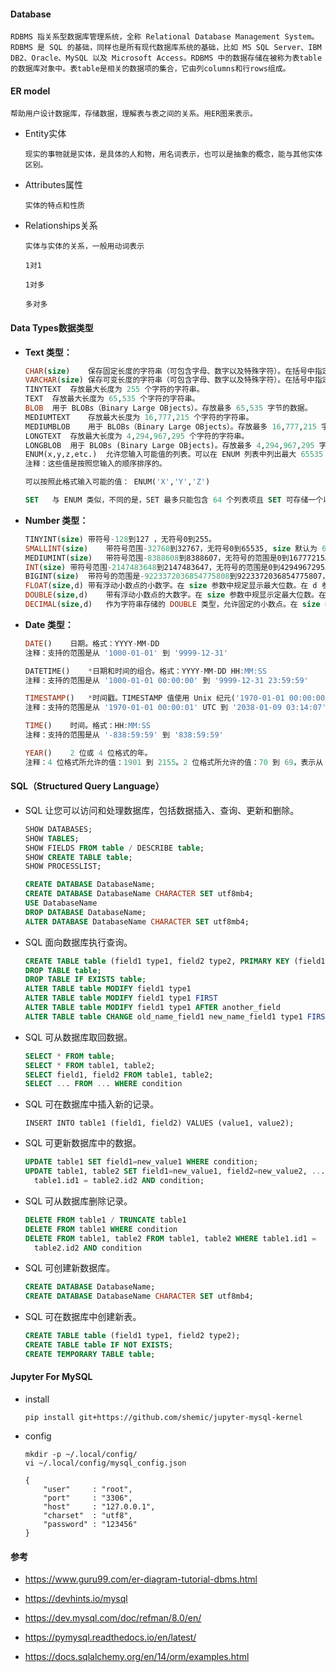 #### Database

```
RDBMS 指关系型数据库管理系统，全称 Relational Database Management System。RDBMS 是 SQL 的基础，同样也是所有现代数据库系统的基础，比如 MS SQL Server、IBM DB2、Oracle、MySQL 以及 Microsoft Access。RDBMS 中的数据存储在被称为表table的数据库对象中。表table是相关的数据项的集合，它由列columns和行rows组成。
```

#### ER **model**

```
帮助用户设计数据库，存储数据，理解表与表之间的关系。用ER图来表示。
```



* Entity实体

  ```
  现实的事物就是实体，是具体的人和物，用名词表示，也可以是抽象的概念，能与其他实体区别。
  
  ```

  

* Attributes属性

  ```
  实体的特点和性质
  ```

  

* Relationships关系

  ```
  实体与实体的关系，一般用动词表示
  
  1对1
  
  1对多
  
  多对多
  ```

  

#### Data Types数据类型

* **Text 类型：**

  ```sql
  CHAR(size)	保存固定长度的字符串（可包含字母、数字以及特殊字符）。在括号中指定字符串的长度。最多 255 个字符。
  VARCHAR(size)	保存可变长度的字符串（可包含字母、数字以及特殊字符）。在括号中指定字符串的最大长度。最多 255 个字符。注释：如果值的长度大于 255，则被转换为 TEXT 类型。
  TINYTEXT	存放最大长度为 255 个字符的字符串。
  TEXT	存放最大长度为 65,535 个字符的字符串。
  BLOB	用于 BLOBs（Binary Large OBjects）。存放最多 65,535 字节的数据。
  MEDIUMTEXT	存放最大长度为 16,777,215 个字符的字符串。
  MEDIUMBLOB	用于 BLOBs（Binary Large OBjects）。存放最多 16,777,215 字节的数据。
  LONGTEXT	存放最大长度为 4,294,967,295 个字符的字符串。
  LONGBLOB	用于 BLOBs (Binary Large OBjects)。存放最多 4,294,967,295 字节的数据。
  ENUM(x,y,z,etc.)	允许您输入可能值的列表。可以在 ENUM 列表中列出最大 65535 个值。如果列表中不存在插入的值，则插入空值。
  注释：这些值是按照您输入的顺序排序的。
  
  可以按照此格式输入可能的值： ENUM('X','Y','Z')
  
  SET	与 ENUM 类似，不同的是，SET 最多只能包含 64 个列表项且 SET 可存储一个以上的选择。
  ```

  

* **Number 类型：**

  ```sql
  TINYINT(size)	带符号-128到127 ，无符号0到255。
  SMALLINT(size)	带符号范围-32768到32767，无符号0到65535, size 默认为 6。
  MEDIUMINT(size)	带符号范围-8388608到8388607，无符号的范围是0到16777215。 size 默认为9
  INT(size)	带符号范围-2147483648到2147483647，无符号的范围是0到4294967295。 size 默认为 11
  BIGINT(size)	带符号的范围是-9223372036854775808到9223372036854775807，无符号的范围是0到18446744073709551615。size 默认为 20
  FLOAT(size,d)	带有浮动小数点的小数字。在 size 参数中规定显示最大位数。在 d 参数中规定小数点右侧的最大位数。
  DOUBLE(size,d)	带有浮动小数点的大数字。在 size 参数中规显示定最大位数。在 d 参数中规定小数点右侧的最大位数。
  DECIMAL(size,d)	作为字符串存储的 DOUBLE 类型，允许固定的小数点。在 size 参数中规定显示最大位数。在 d 参数中规定小数点右侧的最大位数。
  ```

  





* **Date 类型：**

  ```sql
  DATE()	日期。格式：YYYY-MM-DD
  注释：支持的范围是从 '1000-01-01' 到 '9999-12-31'
  
  DATETIME()	*日期和时间的组合。格式：YYYY-MM-DD HH:MM:SS
  注释：支持的范围是从 '1000-01-01 00:00:00' 到 '9999-12-31 23:59:59'
  
  TIMESTAMP()	*时间戳。TIMESTAMP 值使用 Unix 纪元('1970-01-01 00:00:00' UTC) 至今的秒数来存储。格式：YYYY-MM-DD HH:MM:SS
  注释：支持的范围是从 '1970-01-01 00:00:01' UTC 到 '2038-01-09 03:14:07' UTC
  
  TIME()	时间。格式：HH:MM:SS
  注释：支持的范围是从 '-838:59:59' 到 '838:59:59'
  
  YEAR()	2 位或 4 位格式的年。
  注释：4 位格式所允许的值：1901 到 2155。2 位格式所允许的值：70 到 69，表示从 1970 到 2069。
  ```

  

#### SQL（Structured Query Language）

* SQL 让您可以访问和处理数据库，包括数据插入、查询、更新和删除。

  ```sql
  SHOW DATABASES;
  SHOW TABLES;
  SHOW FIELDS FROM table / DESCRIBE table;
  SHOW CREATE TABLE table;
  SHOW PROCESSLIST;
  
  CREATE DATABASE DatabaseName;
  CREATE DATABASE DatabaseName CHARACTER SET utf8mb4;
  USE DatabaseName
  DROP DATABASE DatabaseName;
  ALTER DATABASE DatabaseName CHARACTER SET utf8mb4;
  ```

  

* SQL 面向数据库执行查询。

  ```sql
  CREATE TABLE table (field1 type1, field2 type2, PRIMARY KEY (field1));
  DROP TABLE table;
  DROP TABLE IF EXISTS table;
  ALTER TABLE table MODIFY field1 type1
  ALTER TABLE table MODIFY field1 type1 FIRST
  ALTER TABLE table MODIFY field1 type1 AFTER another_field
  ALTER TABLE table CHANGE old_name_field1 new_name_field1 type1 FIRST
  
  ```

  

* SQL 可从数据库取回数据。

  ```sql
  SELECT * FROM table;
  SELECT * FROM table1, table2;
  SELECT field1, field2 FROM table1, table2;
  SELECT ... FROM ... WHERE condition
  ```

  

* SQL 可在数据库中插入新的记录。

  ```
  INSERT INTO table1 (field1, field2) VALUES (value1, value2);
  
  ```

  

* SQL 可更新数据库中的数据。

  ```sql
  UPDATE table1 SET field1=new_value1 WHERE condition;
  UPDATE table1, table2 SET field1=new_value1, field2=new_value2, ... WHERE
    table1.id1 = table2.id2 AND condition;
  ```

  

* SQL 可从数据库删除记录。

  ```sql
  DELETE FROM table1 / TRUNCATE table1
  DELETE FROM table1 WHERE condition
  DELETE FROM table1, table2 FROM table1, table2 WHERE table1.id1 =
    table2.id2 AND condition
  ```

  

* SQL 可创建新数据库。

  ```sql
  CREATE DATABASE DatabaseName;
  CREATE DATABASE DatabaseName CHARACTER SET utf8mb4;
  ```

  

* SQL 可在数据库中创建新表。

  ```sql
  CREATE TABLE table (field1 type1, field2 type2);
  CREATE TABLE table IF NOT EXISTS;
  CREATE TEMPORARY TABLE table;
  ```





#### Jupyter For MySQL

* install

  ```
  pip install git+https://github.com/shemic/jupyter-mysql-kernel
  ```

  

* config

  ```
  mkdir -p ~/.local/config/
  vi ~/.local/config/mysql_config.json
  
  {
      "user"     : "root",
      "port"     : "3306",
      "host"     : "127.0.0.1",
      "charset"  : "utf8",
      "password" : "123456"
  }
  ```

  

  



#### 参考

* https://www.guru99.com/er-diagram-tutorial-dbms.html

* https://devhints.io/mysql
* https://dev.mysql.com/doc/refman/8.0/en/
* https://pymysql.readthedocs.io/en/latest/
* https://docs.sqlalchemy.org/en/14/orm/examples.html

